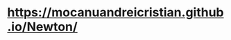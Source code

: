 <h1><a href="https://mocanuandreicristian.github.io/Newton/">https://mocanuandreicristian.github.io/Newton/</a></h1>
